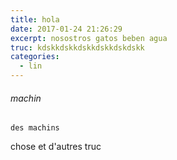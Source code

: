 ```yaml
---
title: hola
date: 2017-01-24 21:26:29
excerpt: nosostros gatos beben agua
truc: kdskkdskkdskkdskkdskdskk
categories:
  - lin
---
```

###### machin

`
des machins
`

chose et d'autres truc
